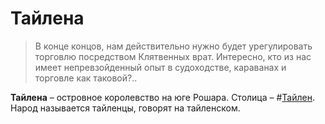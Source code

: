 # Тайлена

> В конце концов, нам действительно нужно будет урегулировать торговлю посредством Клятвенных врат. Интересно, кто из нас имеет непревзойденный опыт в судоходстве, караванах и торговле как таковой?..

**Тайлена** – островное королевство на юге Рошара. Столица – #[Тайлен](locations/thaylen-city). Народ называется тайленцы, говорят на тайленском.
